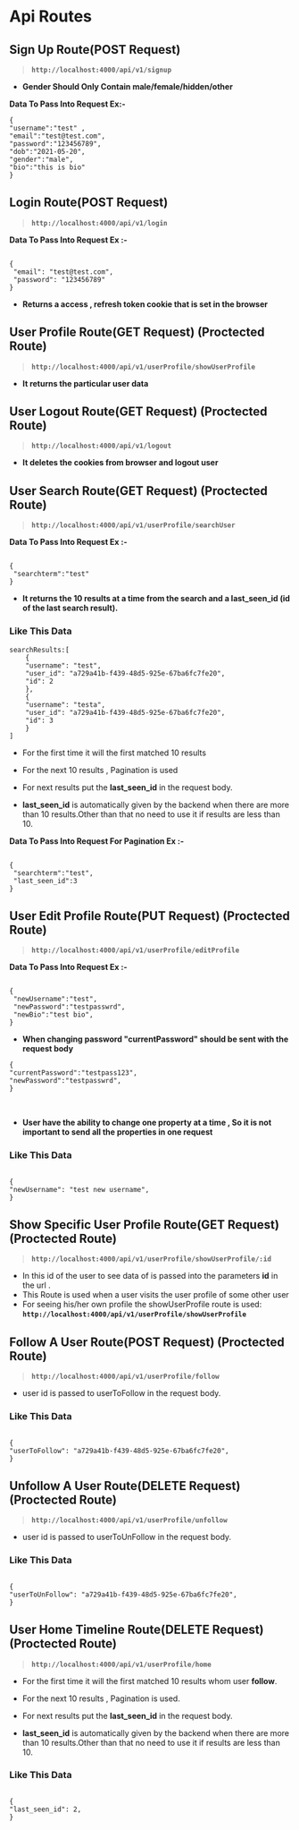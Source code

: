 # Api Routes

## Sign Up Route(POST Request)

> **`http://localhost:4000/api/v1/signup`**

- **Gender Should Only Contain male/female/hidden/other**

**Data To Pass Into Request
Ex:-**

```
{
"username":"test" ,
"email":"test@test.com",
"password":"123456789",
"dob":"2021-05-20",
"gender":"male",
"bio":"this is bio"
}
```

## Login Route(POST Request)

> **`http://localhost:4000/api/v1/login`**

**Data To Pass Into Request
Ex :-**

```

{
 "email": "test@test.com",
 "password": "123456789"
}

```

>

- **Returns a access , refresh token cookie that is set in the browser**

## User Profile Route(GET Request) (Proctected Route)

> **`http://localhost:4000/api/v1/userProfile/showUserProfile`**

- **It returns the particular user data**

## User Logout Route(GET Request) (Proctected Route)

> **`http://localhost:4000/api/v1/logout`**

- **It deletes the cookies from browser and logout user**

## User Search Route(GET Request) (Proctected Route)

> **`http://localhost:4000/api/v1/userProfile/searchUser`**

**Data To Pass Into Request
Ex :-**

```

{
 "searchterm":"test"
}

```

- **It returns the 10 results at a time from the search and a last_seen_id (id of the last search result).**

### **Like This Data**

```
searchResults:[
    {
    "username": "test",
    "user_id": "a729a41b-f439-48d5-925e-67ba6fc7fe20",
    "id": 2
    },
    {
    "username": "testa",
    "user_id": "a729a41b-f439-48d5-925e-67ba6fc7fe20",
    "id": 3
    }
]
```

- For the first time it will the first matched 10 results

- For the next 10 results , Pagination is used

- For next results put the **last_seen_id** in the request body.

- **last_seen_id** is automatically given by the backend when there are more than 10 results.Other than that no need to use it if results are less than 10.

**Data To Pass Into Request For Pagination
Ex :-**

```

{
 "searchterm":"test",
 "last_seen_id":3
}

```

## User Edit Profile Route(PUT Request) (Proctected Route)

> **`http://localhost:4000/api/v1/userProfile/editProfile`**

**Data To Pass Into Request
Ex :-**

```

{
 "newUsername":"test",
 "newPassword":"testpasswrd",
 "newBio":"test bio",
}

```

- **When changing password "currentPassword" should be sent with the request body**
  <br>

```
{
"currentPassword":"testpass123",
"newPassword":"testpasswrd",
}
```

<br>

- **User have the ability to change one property at a time , So it is not important to send all the properties in one request**

### **Like This Data**

```

{
"newUsername": "test new username",
}

```

## Show Specific User Profile Route(GET Request) (Proctected Route)

> **`http://localhost:4000/api/v1/userProfile/showUserProfile/:id`**

- In this id of the user to see data of is passed into the parameters **id** in the url .
- This Route is used when a user visits the user profile of some other user
- For seeing his/her own profile the showUserProfile route is used:
  **`http://localhost:4000/api/v1/userProfile/showUserProfile`**

## Follow A User Route(POST Request) (Proctected Route)

> **`http://localhost:4000/api/v1/userProfile/follow`**

- user id is passed to userToFollow in the request body.

### **Like This Data**

```

{
"userToFollow": "a729a41b-f439-48d5-925e-67ba6fc7fe20",
}
```

## Unfollow A User Route(DELETE Request) (Proctected Route)

> **`http://localhost:4000/api/v1/userProfile/unfollow`**

- user id is passed to userToUnFollow in the request body.

### **Like This Data**

```

{
"userToUnFollow": "a729a41b-f439-48d5-925e-67ba6fc7fe20",
}
```

## User Home Timeline Route(DELETE Request) (Proctected Route)

> **`http://localhost:4000/api/v1/userProfile/home`**

- For the first time it will the first matched 10 results whom user **follow**.

- For the next 10 results , Pagination is used.

- For next results put the **last_seen_id** in the request body.

- **last_seen_id** is automatically given by the backend when there are more than 10 results.Other than that no need to use it if results are less than 10.

### **Like This Data**

```

{
"last_seen_id": 2,
}
```
